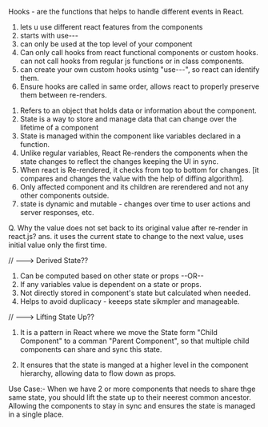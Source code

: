 Hooks - are the functions that helps to handle different events in React.

1. lets u use different react features from the components
2. starts with use---
3. can only be used at the top level of your component
4. Can only call hooks from react functional components or custom hooks.
   can not call hooks from regular js functions or in class components.
5. can create your own custom hooks usintg "use---", so react can identify them.
6. Ensure hooks are called in same order, allows react to properly preserve them between re-renders.

<!-- ---------------------------- -->

<!-- 1. React States:- -->

1. Refers to an object that holds data or information about the component.
2. State is a way to store and manage data that can change over the lifetime of a component
3. State is managed within the component like variables declared in a function.
4. Unlike regular variables, React Re-renders the components when the state changes to reflect the changes keeping the UI in sync.
5. When react is Re-rendered, it checks from top to bottom for changes. [it compares and changes the value with the help of diffing algorithm].
6. Only affected component and its children are rerendered and not any other components outside.
7. state is dynamic and mutable - changes over time to user actions and server responses, etc.

Q. Why the value does not set back to its original value after re-render in react.js?
ans. it uses the current state to change to the next value, uses initial value only the first time.

// ---> Derived State??

1. Can be computed based on other state or props --OR--
2. If any variables value is dependent on a state or props.
3. Not directly stored in component's state but calculated when needed.
4. Helps to avoid duplicacy - keeeps state sikmpler and manageable.

// ---> Lifting State Up??

1. It is a pattern in React where we move the State form "Child Component" to a comman "Parent Component", so that multiple child components can share and sync this state.

2. It ensures that the state is manged at a higher level in the component hierarchy, allowing data to flow down as props.

Use Case:-
When we have 2 or more components that needs to share thge same state, you should lift the state up to their neerest common ancestor.
Allowing the components to stay in sync and ensures the state is managed in a single place.

<!-- ---------------------------- -->
